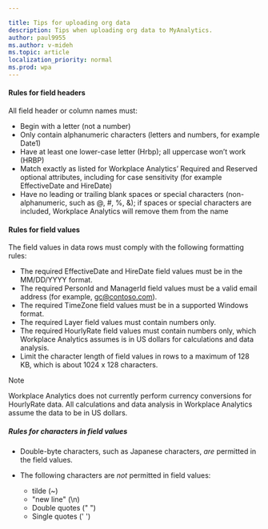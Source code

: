 ```yaml
---

title: Tips for uploading org data
description: Tips when uploading org data to MyAnalytics. 
author: paul9955
ms.author: v-mideh
ms.topic: article
localization_priority: normal
ms.prod: wpa
---
```


#### Rules for field headers

All field header or column names must:

* Begin with a letter (not a number)
* Only contain alphanumeric characters (letters and numbers, for example Date1)
* Have at least one lower-case letter (Hrbp); all uppercase won’t work (HRBP)
* Match exactly as listed for Workplace Analytics’ Required and Reserved optional attributes, including for case sensitivity (for example EffectiveDate and HireDate)
* Have no leading or trailing blank spaces or special characters (non-alphanumeric, such as @, #, %, &); if spaces or special characters are included, Workplace Analytics will remove them from the name

#### Rules for field values

The field values in data rows must comply with the following formatting rules:

* The required EffectiveDate and HireDate field values must be in the MM/DD/YYYY format.
* The required PersonId and ManagerId field values must be a valid email address (for example, gc@contoso.com).
* The required TimeZone field values must be in a supported Windows format.
* The required Layer field values must contain numbers only.
* The required HourlyRate field values must contain numbers only, which Workplace Analytics assumes is in US dollars for calculations and data analysis.
* Limit the character length of field values in rows to a maximum of 128 KB, which is about 1024 x 128 characters.

>[!Note]
> Workplace Analytics does not currently perform currency conversions for HourlyRate data. All calculations and data analysis in Workplace Analytics assume the data to be in US dollars.

##### Rules for characters in field values

 * Double-byte characters, such as Japanese characters, _are_ permitted in the field values.
 * The following characters are _not_ permitted in field values:

   * tilde (~)
   * "new line" (\n)
   * Double quotes (" ") 
   * Single quotes (' ')

<!-- FORMERLY HERE: 
* No accent marks (á)
* No short or long dashes (-, --)
* No commas (,)  --> 
